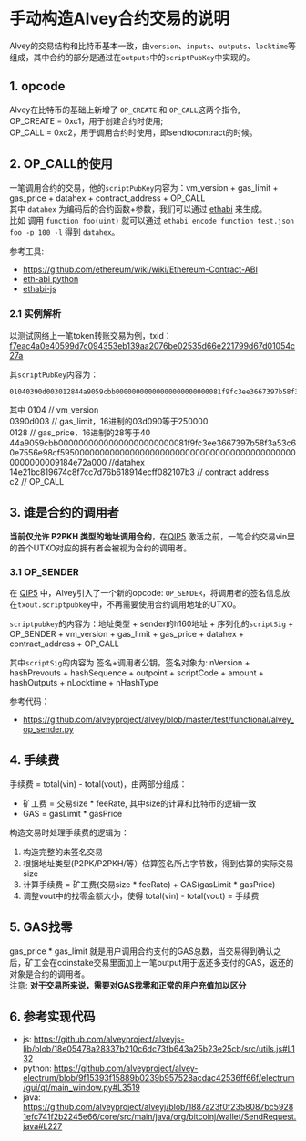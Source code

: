 # 手动构造Alvey合约交易的说明  

Alvey的交易结构和比特币基本一致，由`version`、`inputs`、`outputs`、`locktime`等组成，其中合约的部分是通过在`outputs`中的`scriptPubKey`中实现的。

## 1. opcode  
Alvey在比特币的基础上新增了 `OP_CREATE` 和 `OP_CALL`这两个指令,  
OP_CREATE = 0xc1，用于创建合约时使用;  
OP_CALL = 0xc2，用于调用合约时使用，即sendtocontract的时候。

## 2. OP_CALL的使用  
一笔调用合约的交易，他的`scriptPubKey`内容为：vm_version + gas_limit + gas_price + datahex + contract_address + OP_CALL  
其中 `datahex` 为编码后的合约函数+参数，我们可以通过 [ethabi](https://github.com/paritytech/ethabi) 来生成。  
比如 调用 `function foo(uint)` 就可以通过 `ethabi encode function test.json foo -p 100 -l` 得到 `datahex`。

参考工具:  
* https://github.com/ethereum/wiki/wiki/Ethereum-Contract-ABI
* [eth-abi python](https://github.com/ethereum/eth-abi)
* [ethabi-js](https://github.com/jacogr/ethabi-js)

### 2.1 实例解析  
以测试网络上一笔token转账交易为例，txid：[f7eac4a0e40599d7c094353eb139aa2076be02535d66e221799d67d01054c27a](https://testnet.alveyscan.com/tx/f7eac4a0e40599d7c094353eb139aa2076be02535d66e221799d67d01054c27a)  

其`scriptPubKey`内容为：  
```
01040390d003012844a9059cbb00000000000000000000000081f9fc3ee3667397b58f3a53c60e7556e98cf595000000000000000000000000000000000000000000000000000009184e72a00014e21bc819674c8f7cc7d76b618914ecff082107b3c2
```
  
其中
0104 // vm_version   
0390d003 // gas_limit，16进制的03d090等于250000   
0128 // gas_price，16进制的28等于40   
44a9059cbb00000000000000000000000081f9fc3ee3667397b58f3a53c60e7556e98cf595000000000000000000000000000000000000000000000000000009184e72a000 //datahex    
14e21bc819674c8f7cc7d76b618914ecff082107b3 // contract address   
c2 // OP_CALL 


## 3. 谁是合约的调用者  
**当前仅允许 P2PKH 类型的地址调用合约**，在[QIP5](https://github.com/alveyproject/qips/issues/6) 激活之前，一笔合约交易vin里的首个UTXO对应的拥有者会被视为合约的调用者。

### 3.1 OP_SENDER  
在 [QIP5](https://github.com/alveyproject/qips/issues/6) 中，Alvey引入了一个新的opcode: `OP_SENDER`，将调用者的签名信息放在`txout.scriptpubkey`中，不再需要使用合约调用地址的UTXO。  

`scriptpubkey`的内容为：地址类型 + sender的h160地址 + 序列化的`scriptSig` + OP_SENDER + vm_version + gas_limit + gas_price + datahex + contract_address + OP_CALL  

其中`scriptSig`的内容为 签名+调用者公钥，签名对象为: nVersion + hashPrevouts + hashSequence + outpoint + scriptCode + amount + hashOutputs + nLocktime + nHashType

参考代码：
* https://github.com/alveyproject/alvey/blob/master/test/functional/alvey_op_sender.py

## 4. 手续费
手续费 = total(vin) - total(vout)，由两部分组成：
* 矿工费 = 交易size * feeRate, 其中size的计算和比特币的逻辑一致
* GAS = gasLimit * gasPrice


构造交易时处理手续费的逻辑为：
1. 构造完整的未签名交易
2. 根据地址类型(P2PK/P2PKH/等）估算签名所占字节数，得到估算的实际交易size
3. 计算手续费 = 矿工费(交易size * feeRate) + GAS(gasLimit * gasPrice)
4. 调整vout中的找零金额大小，使得 total(vin) - total(vout) = 手续费

## 5. GAS找零
gas_price * gas_limit 就是用户调用合约支付的GAS总数，当交易得到确认之后，矿工会在coinstake交易里面加上一笔output用于返还多支付的GAS，返还的对象是合约的调用者。  
注意: **对于交易所来说，需要对GAS找零和正常的用户充值加以区分**

## 6. 参考实现代码
* js: https://github.com/alveyproject/alveyjs-lib/blob/18e05478a28337b210c6dc73fb643a25b23e25cb/src/utils.js#L132
* python: https://github.com/alveyproject/alvey-electrum/blob/9f15393f15889b0239b957528acdac42536ff66f/electrum/gui/qt/main_window.py#L3519
* java: https://github.com/alveyproject/alveyj/blob/1887a23f0f2358087bc59281efc741f2b2245e66/core/src/main/java/org/bitcoinj/wallet/SendRequest.java#L227
